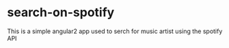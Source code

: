 # search-on-spotify
This is a simple angular2 app used to serch for music artist using the spotify API
